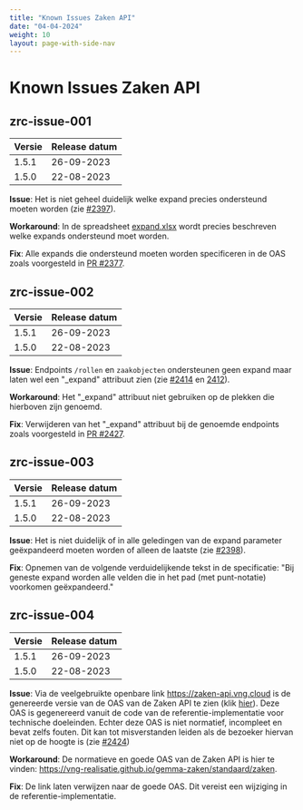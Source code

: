 ```yaml
---
title: "Known Issues Zaken API"
date: "04-04-2024"
weight: 10
layout: page-with-side-nav
---
```


# Known Issues Zaken API

## zrc-issue-001

| Versie | Release datum |
| ------ | ------------- |
| 1.5.1  | 26-09-2023    |
| 1.5.0  | 22-08-2023    |

**Issue**: Het is niet geheel duidelijk welke expand precies ondersteund moeten worden (zie
[#2397](https://github.com/VNG-Realisatie/gemma-zaken/issues/2397)).

**Workaround**: In de spreadsheet
[expand.xlsx](https://github.com/VNG-Realisatie/gemma-zaken/files/14162505/expand.1.xlsx) wordt
precies beschreven welke expands ondersteund moet worden.

**Fix**: Alle expands die ondersteund moeten worden specificeren in de OAS zoals voorgesteld in
[PR #2377](https://github.com/VNG-Realisatie/gemma-zaken/pull/2377).

## zrc-issue-002

| Versie | Release datum |
| ------ | ------------- |
| 1.5.1  | 26-09-2023    |
| 1.5.0  | 22-08-2023    |

**Issue**: Endpoints `/rollen` en `zaakobjecten` ondersteunen geen expand maar laten wel een
"\_expand" attribuut zien (zie [#2414](https://github.com/VNG-Realisatie/gemma-zaken/issues/2414) en
[2412](https://github.com/VNG-Realisatie/gemma-zaken/issues/2412)).

**Workaround**: Het "\_expand" attribuut niet gebruiken op de plekken die hierboven zijn genoemd.

**Fix**: Verwijderen van het "\_expand" attribuut bij de genoemde endpoints zoals voorgesteld in
[PR #2427](https://github.com/VNG-Realisatie/gemma-zaken/pull/2427).

## zrc-issue-003

| Versie | Release datum |
| ------ | ------------- |
| 1.5.1  | 26-09-2023    |
| 1.5.0  | 22-08-2023    |

**Issue**: Het is niet duidelijk of in alle geledingen van de expand parameter geëxpandeerd moeten
worden of alleen de laatste (zie
[#2398](https://github.com/VNG-Realisatie/gemma-zaken/issues/2398)).

**Fix**: Opnemen van de volgende verduidelijkende tekst in de specificatie: "Bij geneste expand
worden alle velden die in het pad (met punt-notatie) voorkomen geëxpandeerd."

## zrc-issue-004

| Versie | Release datum |
| ------ | ------------- |
| 1.5.1  | 26-09-2023    |
| 1.5.0  | 22-08-2023    |

**Issue**: Via de veelgebruikte openbare link https://zaken-api.vng.cloud is de genereerde versie
van de OAS van de Zaken API te zien (klik
[hier](https://redocly.github.io/redoc/?url=https://raw.githubusercontent.com/vng-Realisatie/zaken-api/1.5.1/src/openapi.yaml)).
Deze OAS is gegenereerd vanuit de code van de referentie-implementatie voor technische doeleinden.
Echter deze OAS is niet normatief, incompleet en bevat zelfs fouten. Dit kan tot misverstanden
leiden als de bezoeker hiervan niet op de hoogte is (zie
[#2424](https://github.com/VNG-Realisatie/gemma-zaken/issues/2424))

**Workaround**: De normatieve en goede OAS van de Zaken API is hier te vinden:
https://vng-realisatie.github.io/gemma-zaken/standaard/zaken.

**Fix**: De link laten verwijzen naar de goede OAS. Dit vereist een wijziging in de
referentie-implementatie.
